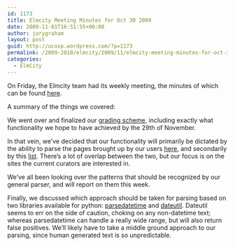 ```yaml
---
id: 1173
title: Elmcity Meeting Minutes for Oct 30 2009
date: 2009-11-01T16:51:55+00:00
author: jorygraham
layout: post
guid: http://ucosp.wordpress.com/?p=1173
permalink: /2009-2010/elmcity/2009/11/elmcity-meeting-minutes-for-oct-30-2009/
categories:
  - ElmCity
---
```

On Friday, the Elmcity team had its weekly meeting, the minutes of which can be found [here](http://jorygraham.com/elmcity/2009-10-30.153659-0400EDT.html).

A summary of the things we covered:

We went over and finalized our [grading scheme](http://ucosp.wordpress.com/2009/10/30/marking-scheme-for-elmcity-project/), including exactly what functionality we hope to have achieved by the 29th of November.

In that vein, we&#8217;ve decided that our functionality will primarily be dictated by the ability to parse the pages brought up by our users [here](http://friendfeed.com/elmcity/92ef3b61/hey-everyone-team-over-in-elmcity-development), and secondarily by this [list](http://blog.jonudell.net/2009/07/07/strategic-choices-for-calendar-publishers/). There&#8217;s a lot of overlap between the two, but our focus is on the sites the current curators are interested in.

We&#8217;ve all been looking over the patterns that should be recognized by our general parser, and will report on them this week.

Finally, we discussed which approach should be taken for parsing based on two libraries available for python: [parsedatetime](http://pypi.python.org/pypi/parsedatetime/0.8.4) and [dateutil](http://labix.org/python-dateutil). Dateutil seems to err on the side of caution, choking on any non-datetime text; whereas parsedatetime can handle a really wide range, but will also return false positives. We&#8217;ll likely have to take a middle ground approach to our parsing, since human generated text is so unpredictable.